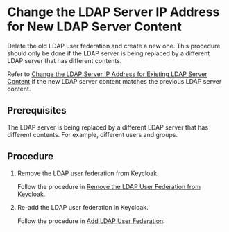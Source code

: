 # Change the LDAP Server IP Address for New LDAP Server Content

Delete the old LDAP user federation and create a new one. This procedure should only be done if the LDAP server is being replaced by a different LDAP server that has different contents.

Refer to [Change the LDAP Server IP Address for Existing LDAP Server Content](Change_the_LDAP_Server_IP_Address_for_Existing_LDAP_Server_Content.md) if the new LDAP server content matches the previous LDAP server content.

## Prerequisites

The LDAP server is being replaced by a different LDAP server that has different contents. For example, different users and groups.

## Procedure

1. Remove the LDAP user federation from Keycloak.

    Follow the procedure in [Remove the LDAP User Federation from Keycloak](Remove_the_LDAP_User_Federation_from_Keycloak.md).

1. Re-add the LDAP user federation in Keycloak.

    Follow the procedure in [Add LDAP User Federation](Add_LDAP_User_Federation.md).

